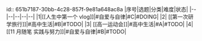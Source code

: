 id:: 651b7187-30bb-4c28-857f-9e81a648ac8a
|序号|选题|分类|难度|状态|
|--|--|--|--|--|
|1|[[人生中第一个 vlog]]|#自爱与自律|#C|#DOING|
|2| [[第一次研学旅行]]|#高中生活|#B|#TODO|
|3| [[高一运动会]]|#高中生活|#A|#TODO|
|4| [[11 月随笔 实践与努力]]|#自爱与自律|#B|#TODO|
